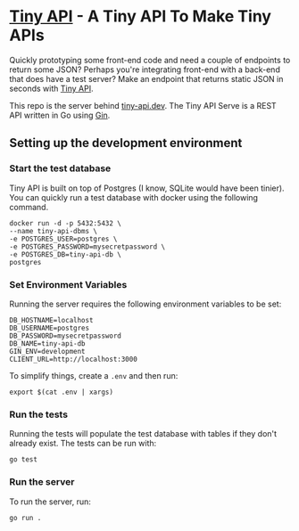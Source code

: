 # [Tiny API](https://tiny-api.dev) - A Tiny API To Make Tiny APIs
Quickly prototyping some front-end code and need a couple of endpoints to return some JSON? Perhaps you're integrating front-end with a back-end that does have a test server? Make an endpoint that returns static JSON in seconds with [Tiny API](https://tiny-api.dev).


This repo is the server behind [tiny-api.dev](https://tiny-api.dev). The Tiny API Serve is a REST API written in Go using [Gin](https://github.com/gin-gonic/gin).

## Setting up the development environment

### Start the test database

Tiny API is built on top of Postgres (I know, SQLite would have been tinier).
You can quickly run a test database with docker using the following command.

```
docker run -d -p 5432:5432 \
--name tiny-api-dbms \
-e POSTGRES_USER=postgres \
-e POSTGRES_PASSWORD=mysecretpassword \
-e POSTGRES_DB=tiny-api-db \
postgres
```

### Set Environment Variables

Running the server requires the following environment variables to be set:

```
DB_HOSTNAME=localhost
DB_USERNAME=postgres
DB_PASSWORD=mysecretpassword
DB_NAME=tiny-api-db
GIN_ENV=development
CLIENT_URL=http://localhost:3000
```

To simplify things, create a `.env` and then run:

```
export $(cat .env | xargs)
```

### Run the tests

Running the tests will populate the test database with tables if they don't already exist.
The tests can be run with:

```
go test
```

### Run the server

To run the server, run:

```
go run .
```
